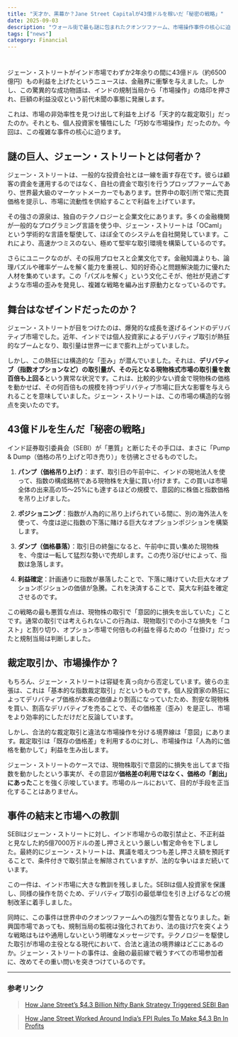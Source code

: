 ```yaml
---
title: "天才か、黒幕か？Jane Street Capitalが43億ドルを稼いだ「秘密の戦略」"
date: 2025-09-03
description: "ウォール街で最も謎に包まれたクオンツファーム、市場操作事件の核心に迫る"
tags: ["news"]
category: Financial
---
```


# 
ジェーン・ストリートがインド市場でわずか2年余りの間に43億ドル（約6500億円）もの利益を上げたというニュースは、金融界に衝撃を与えました。しかし、この驚異的な成功物語は、インドの規制当局から「市場操作」の烙印を押され、巨額の利益没収という前代未聞の事態に発展します。

これは、市場の非効率性を見つけ出して利益を上げる「天才的な裁定取引」だったのか。それとも、個人投資家を犠牲にした「巧妙な市場操作」だったのか。今回は、この複雑な事件の核心に迫ります。

## 謎の巨人、ジェーン・ストリートとは何者か？

ジェーン・ストリートは、一般的な投資会社とは一線を画す存在です。彼らは顧客の資金を運用するのではなく、自社の資金で取引を行うプロップファームであり、世界最大級のマーケットメーカーでもあります。世界中の取引所で常に売買価格を提示し、市場に流動性を供給することで利益を上げています。

その強さの源泉は、独自のテクノロジーと企業文化にあります。多くの金融機関が一般的なプログラミング言語を使う中、ジェーン・ストリートは「OCaml」という学術的な言語を駆使して、ほぼ全てのシステムを自社開発しています。これにより、高速かつミスのない、極めて堅牢な取引環境を構築しているのです。

さらにユニークなのが、その採用プロセスと企業文化です。金融知識よりも、論理パズルや確率ゲームを解く能力を重視し、知的好奇心と問題解決能力に優れた人材を集めています。この「パズルを解く」という文化こそが、他社が見過ごすような市場の歪みを発見し、複雑な戦略を編み出す原動力となっているのです。

## 舞台はなぜインドだったのか？

ジェーン・ストリートが目をつけたのは、爆発的な成長を遂げるインドのデリバティブ市場でした。近年、インドでは個人投資家によるデリバティブ取引が熱狂的なブームとなり、取引量は世界一にまで膨れ上がっていました。

しかし、この熱狂には構造的な「歪み」が潜んでいました。それは、**デリバティブ（指数オプションなど）の取引量が、その元となる現物株式市場の取引量を数百倍も上回る**という異常な状況です。これは、比較的少ない資金で現物株の価格を動かせば、その何百倍もの規模を持つデリバティブ市場に巨大な影響を与えられることを意味していました。ジェーン・ストリートは、この市場の構造的な弱点を突いたのです。

## 43億ドルを生んだ「秘密の戦略」

インド証券取引委員会（SEBI）が「悪質」と断じたその手口は、まさに「Pump & Dump（価格の吊り上げと叩き売り）」を彷彿とさせるものでした。

1. **パンプ（価格吊り上げ）**：まず、取引日の午前中に、インドの現地法人を使って、指数の構成銘柄である現物株を大量に買い付けます。この買いは市場全体の出来高の15〜25%にも達するほどの規模で、意図的に株価と指数価格を吊り上げました。

2. **ポジショニング**：指数が人為的に吊り上げられている間に、別の海外法人を使って、今度は逆に指数の下落に賭ける巨大なオプションポジションを構築します。

3. **ダンプ（価格暴落）**：取引日の終盤になると、午前中に買い集めた現物株を、今度は一転して猛烈な勢いで売却します。この売り浴びせによって、指数は急落します。

4. **利益確定**：計画通りに指数が暴落したことで、下落に賭けていた巨大なオプションポジションの価値が急騰。これを決済することで、莫大な利益を確定させるのです。

この戦略の最も悪質な点は、現物株の取引で「意図的に損失を出していた」ことです。通常の取引では考えられないこの行為は、現物取引での小さな損失を「コスト」と割り切り、オプション市場で何倍もの利益を得るための「仕掛け」だったと規制当局は判断しました。

## 裁定取引か、市場操作か？

もちろん、ジェーン・ストリートは容疑を真っ向から否定しています。彼らの主張は、これは「基本的な指数裁定取引」だというものです。個人投資家の熱狂によってデリバティブ価格が本来の価値より割高になっていたため、割安な現物株を買い、割高なデリバティブを売ることで、その価格差（歪み）を是正し、市場をより効率的にしただけだと反論しています。

しかし、合法的な裁定取引と違法な市場操作を分ける境界線は「意図」にあります。裁定取引は「既存の価格差」を利用するのに対し、市場操作は「人為的に価格を動かして」利益を生み出します。

ジェーン・ストリートのケースでは、現物株取引で意図的に損失を出してまで指数を動かしたという事実が、その意図が**価格差の利用ではなく、価格の「創出」にあった**ことを強く示唆しています。市場のルールにおいて、目的が手段を正当化することはありません。

## 事件の結末と市場への教訓

SEBIはジェーン・ストリートに対し、インド市場からの取引禁止と、不正利益と見なした約5億7000万ドルの差し押さえという厳しい暫定命令を下しました。最終的にジェーン・ストリートは、異議を唱えつつも差し押さえ額を預託することで、条件付きで取引禁止を解除されていますが、法的な争いはまだ続いています。

この一件は、インド市場に大きな教訓を残しました。SEBIは個人投資家を保護し、同様の操作を防ぐため、デリバティブ取引の最低単位を引き上げるなどの規制改革に着手しました。

同時に、この事件は世界中のクオンツファームへの強烈な警告となりました。新興国市場であっても、規制当局の監視は強化されており、法の抜け穴を突くような戦略はもはや通用しないという明確なメッセージです。テクノロジーを駆使した取引が市場の主役となる現代において、合法と違法の境界線はどこにあるのか。ジェーン・ストリートの事件は、金融の最前線で戦うすべての市場参加者に、改めてその重い問いを突きつけているのです。

---

### 参考リンク

> [How Jane Street’s $4.3 Billion Nifty Bank Strategy Triggered SEBI Ban](https://www.nasdaq.com/articles/how-jane-streets-43-billion-nifty-bank-strategy-triggered-sebi-ban)

> [How Jane Street Worked Around India’s FPI Rules To Make $4.3 Bn In Profits](https://www.vccircle.com/howjane-street-worked-around-india-s-fpi-rules-to-make-4-3-bn-in-profits)